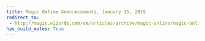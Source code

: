```yaml
---
title: Magic Online Announcements, January 15, 2019
redirect_to:
 - http://magic.wizards.com/en/articles/archive/magic-online/magic-online-announcements-january-15-2019-2019-01-15
has_build_notes: True
---
```

